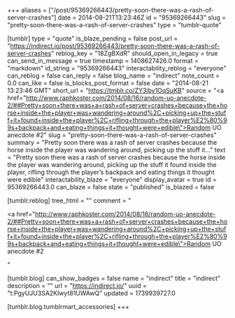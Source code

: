 +++
aliases = ["/post/95369266443/pretty-soon-there-was-a-rash-of-server-crashes"]
date = 2014-08-21T13:23:46Z
id = "95369266443"
slug = "pretty-soon-there-was-a-rash-of-server-crashes"
type = "tumblr-quote"

[tumblr]
type = "quote"
is_blaze_pending = false
post_url = "https://indirect.io/post/95369266443/pretty-soon-there-was-a-rash-of-server-crashes"
reblog_key = "18ZgBXdR"
should_open_in_legacy = true
can_send_in_message = true
timestamp = 1408627426.0
format = "markdown"
id_string = "95369266443"
interactability_reblog = "everyone"
can_reblog = false
can_reply = false
blog_name = "indirect"
note_count = 0.0
can_like = false
is_blocks_post_format = false
date = "2014-08-21 13:23:46 GMT"
short_url = "https://tmblr.co/ZY3jby1OqSuKB"
source = "<a href=\"http://www.raphkoster.com/2014/08/16/random-uo-anecdote-2/##Pretty+soon+there+was+a+rash+of+server+crashes+because+the+horse+inside+the+player+was+wandering+around%2C+picking+up+the+stuff+it+found+inside+the+player%2C+rifling+through+the+player%E2%80%99s+backpack+and+eating+things+it+thought+were+edible\">Random UO anecdote #2</a>"
slug = "pretty-soon-there-was-a-rash-of-server-crashes"
summary = "Pretty soon there was a rash of server crashes because the horse inside the player was wandering around, picking up the stuff it..."
text = "Pretty soon there was a rash of server crashes because the horse inside the player was wandering around, picking up the stuff it found inside the player, rifling through the player’s backpack and eating things it thought were edible"
interactability_blaze = "everyone"
display_avatar = true
id = 95369266443.0
can_blaze = false
state = "published"
is_blazed = false

[tumblr.reblog]
tree_html = ""
comment = "<p><a href=\"http://www.raphkoster.com/2014/08/16/random-uo-anecdote-2/##Pretty+soon+there+was+a+rash+of+server+crashes+because+the+horse+inside+the+player+was+wandering+around%2C+picking+up+the+stuff+it+found+inside+the+player%2C+rifling+through+the+player%E2%80%99s+backpack+and+eating+things+it+thought+were+edible\">Random UO anecdote #2</a></p>"

[tumblr.blog]
can_show_badges = false
name = "indirect"
title = "indirect"
description = ""
url = "https://indirect.io/"
uuid = "t:PgyUJU3SA2Klwyt81UWAwQ"
updated = 1739939727.0

[tumblr.blog.tumblrmart_accessories]
+++
